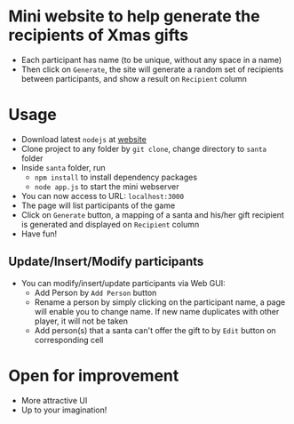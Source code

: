 # Mini website to help generate the recipients of Xmas gifts
 - Each participant has name (to be unique, without any space in a name)
 - Then click on ```Generate```, the site will generate a random set of recipients between participants, and show a result on ```Recipient``` column
# Usage
 - Download latest `nodejs` at [website](https://nodejs.org/en/download/)
 - Clone project to any folder by `git clone`, change directory to `santa` folder
 - Inside ```santa``` folder, run
    - `npm install` to install dependency packages
    - `node app.js` to start the mini webserver
 - You can now access to URL: `localhost:3000`
 - The page will list participants of the game
 - Click on `Generate` button, a mapping of a santa and his/her gift recipient is generated and displayed on ```Recipient``` column
 - Have fun!
 ## Update/Insert/Modify participants
 - You can modify/insert/update participants via Web GUI:
   - Add Person by ```Add Person``` button
   - Rename a person by simply clicking on the participant name, a page will enable you to change name. If new name duplicates with other player, it will not be taken
   - Add person(s) that a santa can't offer the gift to by ```Edit``` button on corresponding cell

# Open for improvement
 - More attractive UI
 - Up to your imagination!
 	
